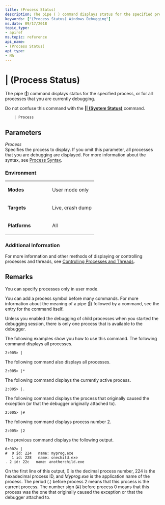 ```yaml
---
title: (Process Status)
description: The pipe ( ) command displays status for the specified process, or for all processes that you are currently debugging.Do not confuse this command with the (System Status) command.
keywords: ["(Process Status) Windows Debugging"]
ms.date: 09/17/2018
topic_type:
- apiref
ms.topic: reference
api_name:
- (Process Status)
api_type:
- NA
---
```


# | (Process Status)


The pipe (**|**) command displays status for the specified process, or for all processes that you are currently debugging.

Do not confuse this command with the [**|| (System Status)**](----system-status-.md) command.

```dbgcmd
    | Process
```

## <span id="ddk_cmd_process_status_dbg"></span><span id="DDK_CMD_PROCESS_STATUS_DBG"></span>Parameters


<span id="_______Process______"></span><span id="_______process______"></span><span id="_______PROCESS______"></span> *Process*   
Specifies the process to display. If you omit this parameter, all processes that you are debugging are displayed. For more information about the syntax, see [Process Syntax](process-syntax.md).

### <span id="Environment"></span><span id="environment"></span><span id="ENVIRONMENT"></span>Environment

<table>
<colgroup>
<col width="50%" />
<col width="50%" />
</colgroup>
<tbody>
<tr class="odd">
<td align="left"><p><strong>Modes</strong></p></td>
<td align="left"><p>User mode only</p></td>
</tr>
<tr class="even">
<td align="left"><p><strong>Targets</strong></p></td>
<td align="left"><p>Live, crash dump</p></td>
</tr>
<tr class="odd">
<td align="left"><p><strong>Platforms</strong></p></td>
<td align="left"><p>All</p></td>
</tr>
</tbody>
</table>

 

### <span id="Additional_Information"></span><span id="additional_information"></span><span id="ADDITIONAL_INFORMATION"></span>Additional Information

For more information and other methods of displaying or controlling processes and threads, see [Controlling Processes and Threads](controlling-processes-and-threads.md).

## Remarks

You can specify processes only in user mode.

You can add a process symbol before many commands. For more information about the meaning of a pipe (**|**) followed by a command, see the entry for the command itself.

Unless you enabled the debugging of child processes when you started the debugging session, there is only one process that is available to the debugger.

The following examples show you how to use this command. The following command displays all processes.

```dbgcmd
2:005> |
```

The following command also displays all processes.

```dbgcmd
2:005> |*
```

The following command displays the currently active process.

```dbgcmd
2:005> |.
```

The following command displays the process that originally caused the exception (or that the debugger originally attached to).

```dbgcmd
2:005> |#
```

The following command displays process number 2.

```dbgcmd
2:005> |2
```

The previous command displays the following output.

```dbgcmd
0:002> |
#  0 id: 224   name: myprog.exe 
   1 id: 228   name: onechild.exe 
. 2 id: 22c   name: anotherchild.exe 
```

On the first line of this output, 0 is the decimal process number, 224 is the hexadecimal process ID, and *Myprog.exe* is the application name of the process. The period (.) before process 2 means that this process is the current process. The number sign (\#) before process 0 means that this process was the one that originally caused the exception or that the debugger attached to.

 

 





